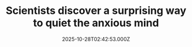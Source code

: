---
title: "Scientists discover a surprising way to quiet the anxious mind"
date: 2025-10-28T02:42:53.000Z
category: Health
externalLink: "https://www.sciencedaily.com/releases/2025/10/251027023816.htm"
image: ""
excerpt: "Generalized anxiety disorder affects millions, often trapping sufferers in cycles of fear and isolation that conventional medications barely relieve. At UCSF, neuroscientist Jennifer Mitchell is testing a pharmaceutical form of LSD called MM120, which has shown striking results in reducing symptoms by promoting neuroplasticity and easing rigid thought patterns. In clinical trials, a single dose significantly outperformed standard treatments, offering…"
---